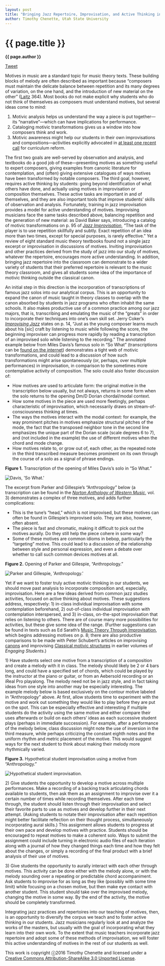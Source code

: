 ```yaml
---
layout: post
title: "Bringing Jazz Repertoire, Improvisation, and Active Thinking into the Study of Motives"
author: Timothy Chenette, Utah State University
---
```


{{ page.title }}
================

**{{ page.author }}**

<a href="https://twitter.com/share" class="twitter-share-button" data-via="FlipCampMT">Tweet</a>
<script>!function(d,s,id){var js,fjs=d.getElementsByTagName(s)[0],p=/^http:/.test(d.location)?'http':'https';if(!d.getElementById(id)){js=d.createElement(s);js.id=id;js.src=p+'://platform.twitter.com/widgets.js';fjs.parentNode.insertBefore(js,fjs);}}(document, 'script', 'twitter-wjs');</script>

Motives in music are a standard topic for music theory texts. These building blocks of melody are often described as important because “composers must maintain the delicate balance between repetition and its many degrees of variation, on the one hand, and the introduction of new material on the other” ([Laitz](https://openlibrary.org/works/OL8002914W/The_Complete_Musician_Textbook_An_Integrated_Approach_to_Tonal_Theory_Analysis_and_Listening_Package) 364). Most books do not make explicit why students who do not think of themselves as composers must understand motives, but several ideas come to mind:

1. Motivic analysis helps us understand the way a piece is put together—its “narrative”—which can have implications for performance.  
2. Cataloging motivic transformations gives us a window into how composers think and work.  
3. Motivic awareness might help our students in their own improvisations and compositions—activities explicitly advocated in [at least one recent call](http://depts.washington.edu/uwmused/UWMusEd/Happenings_files/Reform-Report%20on%20the%20Undergraduate%20Music%20Major%20.pdf) for curriculum reform.

The first two goals are well-served by observation and analysis, and textbooks do a good job of these—presenting motives as something useful to expert composers, giving examples from canonic literature for contemplation, and (often) giving extensive catalogues of ways motives have been transformed by notable composers. The third goal, however, requires active thinking by students: going beyond identification of what others have done, and actually using motives in improvisation or composition themselves. These active tasks are important in and of themselves, and they are also important tools that improve students’ skills of observation and analysis. Fortunately, training in jazz improvisation provides a model for active understanding of motives. Improvising musicians face the same tasks described above, balancing repetition and the generation of new material: as David Baker says, introducing a catalog of motivic transformations on p. 95 of [*Jazz Improvisation*](https://openlibrary.org/works/OL8063451W/David_Bakers_Modern_Concepts_in_Jazz_Improvisation), “The task of the player is to use repetition skillfully and subtly. Exact repetition of an idea more than two times, except for special purposes, is rarely effective.” Yet a review of eight standard music theory textbooks found not a single jazz excerpt or improvisation in discussions of motives. Inviting improvisation and other practices derived from the study of jazz into our study of motives, whatever the repertoire, encourages more active understanding. In addition, bringing jazz repertoire into the classroom can demonstrate to a wider variety of students that their preferred repertoire is relevant to the music theory classroom, and gives all students some idea of the importance of motivic thinking outside the classical canon.

An initial step in this direction is the incorporation of transcriptions of famous jazz solos into our analytical corpus. This is an opportunity to expand the canon of music taught in theory classes to overlap with the canon absorbed by students in jazz programs who often inhabit the same schools. It also makes productive use of a common practice among our jazz majors, that is, transcribing and emulating the music of the “greats” in order to incorporate their techniques into one’s own skill set. Jerry Coker’s [*Improvising Jazz*](https://openlibrary.org/works/OL5265279W/Improvising_Jazz_(Spectrum_Books)) states on p. 14, “Just as the young composer learns much about his \[sic\] craft by listening to music while following the score, the beginning improviser can progress more rapidly by reading a transcription of an improvised solo while listening to the recording.” The annotated example below from Miles Davis’s famous solo in “So What” (transcriptions can be [found on the internet](https://www.google.com/search?client=safari&rls=en&q=miles+davis+so+what+solo+transcription&ie=UTF-8&oe=UTF-8)) demonstrates a tight web of motivic transformations, and could lead to a discussion of how such transformations might arise spontaneously (or, perhaps, over multiple performances) in improvisation, in comparison to the sometimes more contemplative activity of composition. The solo could also foster discussion of:

- How motives are used to articulate form: the original motive in the transcription below usually, but not always, returns in some form when the solo returns to the opening Dm/D Dorian chordal/modal context.
- How some motives in the piece are used more fleetingly, perhaps characteristic of improvisation, which necessarily draws on stream-of-consciousness thinking at times.
- The ways the motives interact with the modal context: for example, the way prominent pitches in motives emphasize structural pitches of the mode, the fact that the transposed neighbor tone in the second line emphasizes the unique part of the Dorian scale (scale degrees 6 to 7), and (not included in the example) the use of different motives when the chord and mode change.
- How motives relate to, or grow out of, each other, as the repeated note in the third transcribed measure becomes prominent on its own through the course of a solo as a signal of phrase endings.

**Figure 1.** Transcription of the opening of Miles Davis’s solo in “So What.”

<img src="{{ site.baseurl }}/images/chenette01.png" alt="Davis, 'So What.'" />

The excerpt from Parker and Gillespie’s “Anthropology” below (a transcription can be found in the [*Norton Anthology of Western Music*](https://openlibrary.org/works/OL3954371W/Norton_Anthology_of_Western_Music), vol. 3) demonstrates a complex of three motives, and adds further complications:

- This is the tune’s “head,” which is not improvised, but these motives can often be found in Gillespie’s improvised solo. They are also, however, often absent.
- The piece is fast and chromatic, making it difficult to pick out the motives aurally. Do they still help the piece cohere in some way?
- Some of these motives are common idioms in bebop, particularly the “targeting” motive. This could lead to a discussion of the relationship between style and personal expression, and even a debate over whether to call such common devices motives at all.

**Figure 2.** Opening of Parker and Gillespie, “Anthropology.”

<img src="{{ site.baseurl }}/images/chenette02.png" alt="Parker and Gillespie, 'Anthropology.'" />

Yet if we want to foster truly active motivic thinking in our students, we should move past analysis to incorporate composition and, especially, improvisation. Here are a few ideas derived from common jazz studies activities, focused on active thinking about motives. These suggestions address, respectively: 1) in-class individual improvisation with some contemplation beforehand, 2) out-of-class individual improvisation with contemplation interspersed, and 3) in-class, on-the-spot improvisation that relies on listening to others. There are of course many more possibilities for activities, but these give some idea of the range. (Further suggestions can be found in texts such as Ed Sarath’s [Music Theory Through Improvisation](https://openlibrary.org/works/OL13768312W/Music_theory_through_improvisation), which begins addressing motives on p. 8; there are also productive comparisons to be made with Peter Schubert’s articles on improvising [canons](http://flipcamp.org/engagingstudents/schubert.html) and improvising [Classical motivic structures](http://flipcamp.org/engagingstudents2/essays/schubert.html) in earlier volumes of *Engaging Students*.)

1\) Have students select one motive from a transcription of a composition and create a melody with it in class. The melody should likely be 2 or 4 bars long, and could have a specified set of chords, which could be played by the instructor at the piano or guitar, or from an Aebersold recording or an iReal Pro playalong. The melody need not be in jazz style, and in fact taking ideas from one style into another may be especially interesting. The example melody below is based exclusively on the contour motive labeled in “Anthropology” above. At first, allow students time to experiment with the motive and work out something they would like to play before they are put on the spot. This can be especially effective and interesting if multiple students do the activity using the same motive and either compare their uses afterwards or build on each others’ ideas as each successive student plays (perhaps in immediate succession). For example, after a performance of the melody below, class discussion might note the use of inversion in the third measure, while perhaps criticizing the constant eighth notes and the uniform rhythm and metric placement of the motive. This would suggest ways for the next student to think about making their melody more rhythmically varied.

**Figure 3.** Hypothetical student improvisation using a motive from “Anthropology.”

<img src="{{ site.baseurl }}/images/chenette03.png" alt="Hypothetical student improvisation." />

2\) Give students the opportunity to develop a motive across multiple performances. Make a recording of a backing track articulating chords available to students, then ask them as an assignment to improvise over it a certain number of times while recording themselves. After each time through, the student should listen through their improvisation and select their favorite parts to use as motives and develop further in their next attempt. (Asking students to notate their improvisation after each repetition might better facilitate reflection on their thought process, simultaneously incorporating aural skills.) This assignment allows students to progress at their own pace and develop motives with practice. Students should be encouraged to repeat motives to make a coherent solo. Ways to submit the assignment could include turning in electronic audio files of each iteration along with a journal of how they changed things each time and how they felt about the changes, or simply a recording of the final product with a brief analysis of their use of motives.

3\) Give students the opportunity to aurally interact with each other through motives. This activity can be done either with the melody alone, or with the melody sounding over a repeating or predictable chord accompaniment. Ask students to improvise for as long as they like (possibly with some time limit) while focusing on a chosen motive, but then make eye contact with another student. This student should take over the improvised melody, changing the motive in some way. By the end of the activity, the motive should be completely transformed.

Integrating jazz practices and repertoires into our teaching of motives, then, is an opportunity to diversify the corpus we teach and to foster active thinking in our students. Jazz musicians regularly look at and analyze the works of the masters, but usually with the goal of incorporating what they learn into their own work. To the extent that music teachers incorporate jazz repertoire and adopt some of these methods of improvisation, we will foster this active understanding of motives in the rest of our students as well.

This work is copyright ⓒ2016 Timothy Chenette and licensed under a [Creative Commons Attribution-ShareAlike 3.0 Unported License](http://creativecommons.org/licenses/by-sa/3.0/).
